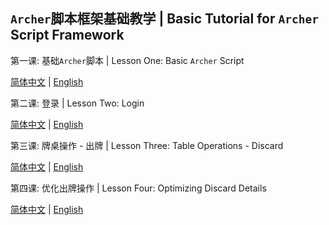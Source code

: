 ## `Archer`脚本框架基础教学 | Basic Tutorial for `Archer` Script Framework

第一课: 基础`Archer`脚本 | Lesson One: Basic `Archer` Script

[简体中文](./lesson_one/LESSON_ONE_CN.md) | [English](./lesson_one/LESSON_ONE_EN.md)

第二课: 登录 | Lesson Two: Login

[简体中文](./lesson_two/LESSON_TWO_CN.md) | [English](./lesson_two/LESSON_TWO_EN.md)

第三课: 牌桌操作 - 出牌 | Lesson Three: Table Operations - Discard

[简体中文](./lesson_three/LESSON_THREE_CN.md) | [English](./lesson_three/LESSON_THREE_EN.md) 

第四课: 优化出牌操作 | Lesson Four: Optimizing Discard Details

[简体中文](./lesson_four/LESSON_FOUR_CN.md) | [English](./lesson_four/LESSON_FOUR_EN.md)